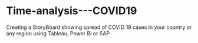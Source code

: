 # Time-analysis---COVID19
Creating a StoryBoard showing spread of COVID 19 cases in your country or any region using Tableau, Power Bi or SAP
